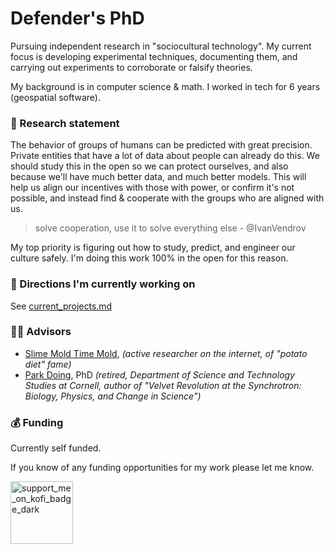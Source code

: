 # Defender's PhD

Pursuing independent research in "sociocultural technology". My current focus is developing experimental techniques, documenting them, and carrying out experiments to corroborate or falsify theories. 

My background is in computer science & math. I worked in tech for 6 years (geospatial software). 

### 📜 Research statement

The behavior of groups of humans can be predicted with great precision. Private entities that have a lot of data about people can already do this. We should study this in the open so we can protect ourselves, and also because we'll have much better data, and much better models. This will help us align our incentives with those with power, or confirm it's not possible, and instead find & cooperate with the groups who are aligned with us.

> solve cooperation, use it to solve everything else - @IvanVendrov

My top priority is figuring out how to study, predict, and engineer our culture safely. I'm doing this work 100% in the open for this reason. 

### 🔭 Directions I'm currently working on 

See [current_projects.md](current_projects.md)

### 🧑‍🏫 Advisors

- [Slime Mold Time Mold](https://slimemoldtimemold.com), _(active researcher on the internet, of "potato diet" fame)_
- [Park Doing](https://ethics.engineering.cornell.edu/archives/retired-staff/), PhD _(retired, Department of Science and Technology Studies at Cornell, author of "Velvet Revolution at the Synchrotron: Biology, Physics, and Change in Science")_ 

### 💰 Funding

Currently self funded. 

If you know of any funding opportunities for my work please let me know. 

<a href="https://ko-fi.com/defenderofbasic">
<img width="100" alt="support_me_on_kofi_badge_dark" src="https://github.com/user-attachments/assets/df19236a-d8e3-434f-b405-cd903d2f4739">
</a>
